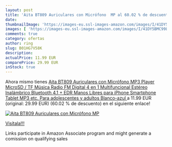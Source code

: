 ```yaml
---
layout: post
title: 'Aita BT809 Auriculares con Micrófono  MP al 60.02 % de descuento'
date: 
thumbnailImage: 'https://images-eu.ssl-images-amazon.com/images/I/41DY5BMC99L._SL200_.jpg'
images: [ 'https://images-eu.ssl-images-amazon.com/images/I/41DY5BMC99L._SL200_.jpg' ]
comments: true
category: ofertas
author: ring
slug: B01HG7V58K
description:
actualPrice: 11.99 EUR
comparePrice: 29.99 EUR
inStock: true
---
```


Ahora mismo tienes [Aita BT809 Auriculares con Micrófono  MP3 Player  MicroSD / TF Música  Radio FM Digital  4 en 1 Multifuncional Estéreo Inalámbrico Bluetooth 4.1 + EDR Manos Libres para iPhone  Smartphone  Tablet  MP3 etc. Para adolescentes y adultos  Blanco-azul ](https://www.amazon.es/dp/B01HG7V58K/?tag=tolees-21) a 11.99 EUR (original: 29.99 EUR) (60.02 %  de descuento) en el siguiente enlace!

[![Aita BT809 Auriculares con Micrófono  MP](https://images-eu.ssl-images-amazon.com/images/I/41DY5BMC99L._SL200_.jpg)](https://www.amazon.es/dp/B01HG7V58K/?tag=tolees-21)

[Visítala!!!](https://www.amazon.es/dp/B01HG7V58K/?tag=tolees-21)

Links participate in Amazon Associate program and might generate a comission on qualifying sales

